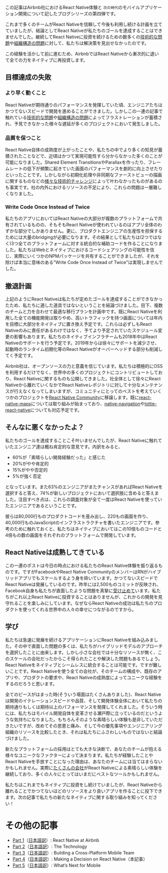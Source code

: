 この記事はAirbnb社におけるReact Native体験と `次の時代`のモバイルアプリケーション開発について記したブログシリーズの第四弾です。

これまで多くのチームがReact Nativeを信頼して今後も利用し続ける計画を立てていましたが、結論としてReact Nativeが私たちのゴールを達成することはできませんでした。継続してReact Nativeに投資を続けるための数多くの[技術的な問題](https://medium.com/airbnb-engineering/react-native-at-airbnb-the-technology-dafd0b43838)や[組織構造の問題](https://medium.com/airbnb-engineering/building-a-cross-platform-mobile-team-3e1837b40a88)に対して、私たちは解決策を見出せなかったのです。

この経験を活かして前に進むため、AirbnbではReact Nativeから漸次的に退いて全ての力をネイティブに再投資します。

## 目標達成の失敗
### より早く動くこと
React Nativeが期待通りのパフォーマンスを発揮していた頃、エンジニアたちはかつてないスピードで開発を進めることができました。しかしこの一連の記事で触れている[技術的な問題](https://medium.com/airbnb-engineering/react-native-at-airbnb-the-technology-dafd0b43838)や[組織構造の問題](https://medium.com/airbnb-engineering/building-a-cross-platform-mobile-team-3e1837b40a88)によってフラストレーションが蓄積され、予見できなかった様々な遅延が多くのプロジェクトにおいて発生しました。

### 品質を保つこと
React Native自体の成熟度が上がったことや、私たちの中でより多くの知見が蓄積されたことなどで、近頃はかつて実現可能性すら分からなかった多くのことが可能になりました。Shared Element TransitionsやParallaxを作ったり、フレームレートの低下が頻繁に起きていた画面のパフォーマンスを劇的に向上させたりといったことです。しかしながら初期化処理や非同期なファーストビューの描画に関するものなどの[様々な技術的チャレンジ](https://medium.com/airbnb-engineering/react-native-at-airbnb-the-technology-dafd0b43838)によって叶わなかったものがあるのも事実です。社の内外におけるリソースの不足により、これらの問題は一層難しくなりました。

### Write Code Once Instead of Twice
私たちのアプリにおいてはReact Nativeの大部分が複数のプラットフォームで共有されているものの、そもそもReact Nativeが使われているのはアプリ全体のわずかな部分でしかありません。更に、プロダクトエンジニアの生産性を担保するためには大量のbridgingが必要になります。その結果として私たちは(2つではなく)3つ全てのプラットフォームに対する統合的な補助コードを作ることになりました。私たちはWebとネイティブにおけるコードシェアリングの可能性を信じ、実際にいくつかのNPMパッケージを共有することができましたが、それを除けば本当に意味のある"Write Code Once Instead of Twice"は実現しませんでした。

## 撤退計画
上記のようにReact Nativeは私たちが定めたゴールを達成することができなかったため、私たちに適した道具ではないということを結論づけました。目下、複数のチームと力を合わせて最適な移行プランを計画中です。既にReact Nativeを利用した全ての機能開発は取りやめ、高いトラフィックを持つ画面については年内を目標に大部分をネイティブに置き換え予定です。これらは必ずしもReact Nativeのみに責任があるわけではなく、予てより予定されていたスケジュール変更の影響もあります。私たちのネイティブインフラチームも2018年中はReact Nativeのサポートを行う予定です。2019年からは徐々にサポートを減少させ、起動時のランタイム初期化等のReact Nativeがオーバーヘッドする部分も削減してく予定です。

Airbnb社は、オープンソースの力と意義を信じています。私たちは積極的にOSSを利用するだけでなく、世界中の多くのプロジェクトにコントリビュートしており、React Nativeに関するものも公開してきました。社全体として徐々にReact Nativeから離れていくなかでReact Nativeレポジトリに対して十分なメンテナンスが行えなくなってしまいますが、コミュニティにとってのベストを考えていくつかのプロジェクトを[React Native Community](https://github.com/react-native-community)に移譲します。既に[react-native-maps](https://github.com/react-community/react-native-maps)については取り組みが始まっており、[native-navigation](https://github.com/airbnb/native-navigation)や[lottie-react-native](https://github.com/airbnb/lottie-react-native/)についても対応予定です。

## そんなに悪くなかったよ？
私たちのゴールを達成することこそ叶いませんでしたが、React Nativeに触れていたエンジニア達は概ね肯定的な意見です。内訳をみると、

- 60%が「素晴らしい開発経験だった」と感じた
- 20%がやや肯定的
- 15%がやや否定的
- 5%が強く否定

となっています。また63%のエンジニアがまたチャンスがあればReact Nativeを選択すると答え、74%が新しいプロジェクトにおいて選択肢に含めると答えました。注目すべき点は、これらの調査対象が全て一度はReact Nativeを使っていたエンジニアであるということです。

彼らは80,000行ものプロダクトコードを産み出し、220もの画面を作り、40,000行ものJavaScriptのインフラストラクチャを書いたエンジニアです。参考のために触れておくと、私たちはネイティブにおいてはこの10倍ものコードと4倍もの数の画面をそれぞれのプラットフォームで開発しています。

## React Nativeは成熟してきている
この一連のポストは今日の時点における私たちのReact Native体験を振り返るものです。ですがFacebookやReact Native CommunityのメンバーはRNがハイブリッドアプリでもスケールするよう身を砕いています。かつてないスピードでReact Nativeは発展しているのです。昨年には2,500ものコミットが反映され、Facebook自身も私たちが直面したような問題を真摯に[受け止めて](https://facebook.github.io/react-native/blog/2018/06/14/state-of-react-native-2018)います。私たちがこれ以上React Nativeに投資することはありませんが、これからの開発を見守れることを楽しみにしています。なぜならReact Nativeの成功は私たちのプロダクトを使ってくれる世界中の人々の幸せにつながるのですから。

## 学び
私たちは急速に発展を続けるアプリケーションにReact Nativeを組み込みました。その中で直面した問題の多くは、私たちがハイブリッドモデルのアプローチを選択したことに由来します。しかし小さな会社では十分なリソースが無く、このスケールの会社だったからこそ得られたことや解決した問題もあるでしょう。React Nativeをネイティブとシームレスに統合することは可能です。ですが難しいことです。React Nativeを使う全ての会社が、そのチームの構成や、既存のアプリや、プロダクトの要求や、React Nativeの成熟度によってユニークな経験をするのだろうと思います。

全てのピースがはまった時(そういう場面はたくさんありました)、React Nativeは開発のイテレーションスピードや品質、そして開発体験全体において私たちの期待通りもしくは期待以上のパフォーマンスを発揮してくれました。そういう時には、私たちはモバイル開発自体を変革させる瀬戸際に立っているのだというような気持ちになりました。もちろんそのような素晴らしい体験も是非していただきたいですが、改めてその恩恵と痛み、そして今の優先事項やエンジニアリング組織のリソースを比較したとき、それは私たちにふさわしいものではないと結論づけました。

新たなプラットフォームの採用はとても大きな決断で、あなたのチームが抱える様々なユニークなファクターによって決まります。私たちが経験したことやReact Nativeを手放すことになった理由は、あなたのチームには当てはまらないかもしれません。実際に[たくさんの会社](https://medium.com/@Pinterest_Engineering/supporting-react-native-at-pinterest-f8c2233f90e6)がReact Nativeによる素晴らしい体験を継続しており、多くの人々にとってはいまだにベストなツールかもしれません。

私たちはこれまでもネイティブに投資をし続けていましたが、React Nativeから離れることでかつてないほどのリソースをより良いアプリを作ることに投下できます。次の記事で私たちの新たなネイティブに関する取り組みを知ってください！


# その他の記事
- [Part 1](https://medium.com/airbnb-engineering/react-native-at-airbnb-f95aa460be1c)（[日本語訳](https://github.com/react-native-jp/react-native-at-airbnb-jp-translation/blob/master/1-alt-react-native-at-airbnb.md)）: React Native at Airbnb
- [Part 2](https://medium.com/airbnb-engineering/react-native-at-airbnb-the-technology-dafd0b43838)（[日本語訳](https://github.com/react-native-jp/react-native-at-airbnb-jp-translation/blob/master/2-react-native-at-airbnb-the-technology.md)）: The Technology
- [Part 3](https://medium.com/airbnb-engineering/building-a-cross-platform-mobile-team-3e1837b40a88)（[日本語訳](https://github.com/react-native-jp/react-native-at-airbnb-jp-translation/blob/master/3-building-a-cross-platform-mobile-team.md)）: Building a Cross-Platform Mobile Team
- [Part 4](https://medium.com/airbnb-engineering/sunsetting-react-native-1868ba28e30a)（[日本語訳](https://github.com/react-native-jp/react-native-at-airbnb-jp-translation/blob/master/4-sunsetting-react-native.md)）: Making a Decision on React Native（本記事）
- [Part 5](https://medium.com/airbnb-engineering/whats-next-for-mobile-at-airbnb-5e71618576ab)（[日本語訳](https://github.com/react-native-jp/react-native-at-airbnb-jp-translation/blob/master/5-what%E2%80%99s-next-for-mobile-at-airbnb.md)）: What’s Next for Mobile
